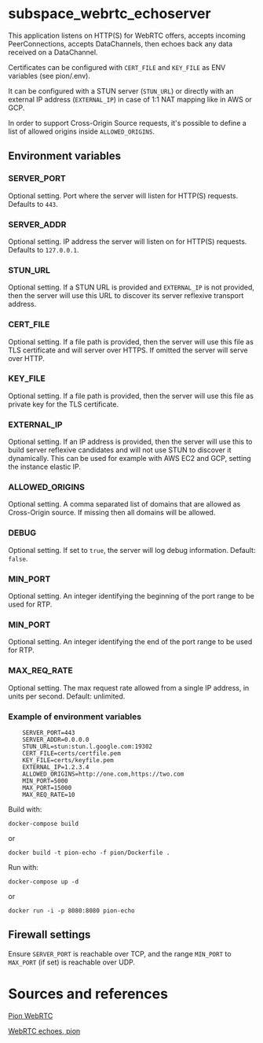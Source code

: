 # subspace_webrtc_echoserver
This application listens on HTTP(S) for WebRTC offers, accepts incoming PeerConnections, accepts DataChannels, then echoes back any data received on a DataChannel.

Certificates can be configured with `CERT_FILE` and `KEY_FILE` as ENV variables (see pion/.env).

It can be configured with a STUN server (`STUN_URL`) or directly with an external IP address
(`EXTERNAL_IP`) in case of 1:1 NAT mapping like in AWS or GCP.

In order to support Cross-Origin Source requests, it's possible to define a list of allowed origins inside `ALLOWED_ORIGINS`.

## Environment variables

### SERVER_PORT

Optional setting. Port where the server will listen for HTTP(S) requests.
Defaults to `443`.


### SERVER_ADDR

Optional setting. IP address the server will listen on for HTTP(S) requests.
Defaults to `127.0.0.1`.

### STUN_URL

Optional setting. If a STUN URL is provided and `EXTERNAL_IP` is not provided, then the server will use this URL to discover its server reflexive transport address.

### CERT_FILE

Optional setting. If a file path is provided, then the server will use this file as TLS certificate and will server over HTTPS. If omitted the server will serve over HTTP.

### KEY_FILE

Optional setting. If a file path is provided, then the server will use this file as private key for the TLS certificate.

### EXTERNAL_IP

Optional setting. If an IP address is provided, then the server will use this to build server reflexive candidates and will not use STUN to discover it dynamically. This can be used for example with AWS EC2 and GCP, setting the instance elastic IP.

### ALLOWED_ORIGINS

Optional setting. A comma separated list of domains that are allowed as Cross-Origin source. If missing then all domains will be allowed.

### DEBUG

Optional setting. If set to `true`, the server will log debug information.
Default: `false`.

### MIN_PORT

Optional setting. An integer identifying the beginning of the port range to be used for RTP.

### MIN_PORT

Optional setting. An integer identifying the end of the port range to be used for RTP.

### MAX_REQ_RATE

Optional setting. The max request rate allowed from a single IP address, in units per second.
Default: unlimited.


### Example of environment variables

```
    SERVER_PORT=443
    SERVER_ADDR=0.0.0.0
    STUN_URL=stun:stun.l.google.com:19302
    CERT_FILE=certs/certfile.pem
    KEY_FILE=certs/keyfile.pem
    EXTERNAL_IP=1.2.3.4
    ALLOWED_ORIGINS=http://one.com,https://two.com
    MIN_PORT=5000
    MAX_PORT=15000
    MAX_REQ_RATE=10
```


Build with:

```
docker-compose build
```

or

```
docker build -t pion-echo -f pion/Dockerfile .
```

Run with:

```
docker-compose up -d
```

or

```
docker run -i -p 8080:8080 pion-echo
```

## Firewall settings

Ensure `SERVER_PORT` is reachable over TCP, and the range `MIN_PORT` to `MAX_PORT` (if set) is reachable over UDP.

# Sources and references

[Pion WebRTC](https://github.com/pion/webrtc)

[WebRTC echoes, pion](https://github.com/sipsorcery/webrtc-echoes/tree/master/pion)
